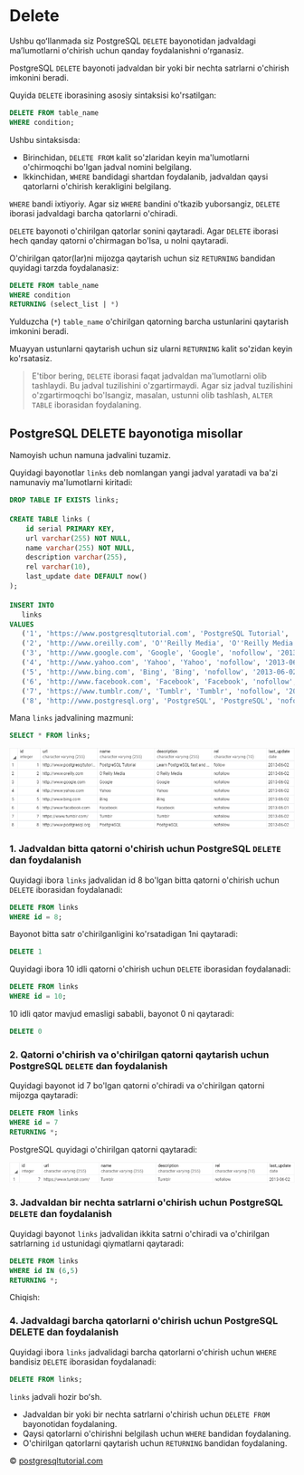 # Delete

Ushbu qoʻllanmada siz PostgreSQL `DELETE` bayonotidan jadvaldagi maʼlumotlarni oʻchirish uchun qanday foydalanishni oʻrganasiz.

PostgreSQL `DELETE` bayonoti jadvaldan bir yoki bir nechta satrlarni o'chirish imkonini beradi.

Quyida `DELETE` iborasining asosiy sintaksisi ko'rsatilgan:

```sql
DELETE FROM table_name
WHERE condition;
```

Ushbu sintaksisda:

* Birinchidan, `DELETE FROM` kalit so'zlaridan keyin ma'lumotlarni o'chirmoqchi bo'lgan jadval nomini belgilang.
* Ikkinchidan, `WHERE` bandidagi shartdan foydalanib, jadvaldan qaysi qatorlarni o'chirish kerakligini belgilang.

`WHERE` bandi ixtiyoriy. Agar siz `WHERE` bandini o'tkazib yuborsangiz, `DELETE` iborasi jadvaldagi barcha qatorlarni o'chiradi.

`DELETE` bayonoti o'chirilgan qatorlar sonini qaytaradi. Agar `DELETE` iborasi hech qanday qatorni o'chirmagan bo'lsa, u nolni qaytaradi.

O'chirilgan qator(lar)ni mijozga qaytarish uchun siz `RETURNING` bandidan quyidagi tarzda foydalanasiz:

```sql
DELETE FROM table_name
WHERE condition
RETURNING (select_list | *)
```

Yulduzcha (`*`) `table_name` o'chirilgan qatorning barcha ustunlarini qaytarish imkonini beradi.

Muayyan ustunlarni qaytarish uchun siz ularni `RETURNING` kalit so'zidan keyin ko'rsatasiz.

> E'tibor bering, `DELETE` iborasi faqat jadvaldan ma'lumotlarni olib tashlaydi. Bu jadval tuzilishini o'zgartirmaydi. Agar siz jadval tuzilishini o'zgartirmoqchi bo'lsangiz, masalan, ustunni olib tashlash, `ALTER TABLE` iborasidan foydalaning.

## PostgreSQL DELETE bayonotiga misollar

Namoyish uchun namuna jadvalini tuzamiz.

Quyidagi bayonotlar `links` deb nomlangan yangi jadval yaratadi va ba'zi namunaviy ma'lumotlarni kiritadi:

```sql
DROP TABLE IF EXISTS links;

CREATE TABLE links (
    id serial PRIMARY KEY,
    url varchar(255) NOT NULL,
    name varchar(255) NOT NULL,
    description varchar(255),
    rel varchar(10),
    last_update date DEFAULT now()
);

INSERT INTO  
   links 
VALUES 
   ('1', 'https://www.postgresqltutorial.com', 'PostgreSQL Tutorial', 'Learn PostgreSQL fast and easy', 'follow', '2013-06-02'),
   ('2', 'http://www.oreilly.com', 'O''Reilly Media', 'O''Reilly Media', 'nofollow', '2013-06-02'),
   ('3', 'http://www.google.com', 'Google', 'Google', 'nofollow', '2013-06-02'),
   ('4', 'http://www.yahoo.com', 'Yahoo', 'Yahoo', 'nofollow', '2013-06-02'),
   ('5', 'http://www.bing.com', 'Bing', 'Bing', 'nofollow', '2013-06-02'),
   ('6', 'http://www.facebook.com', 'Facebook', 'Facebook', 'nofollow', '2013-06-01'),
   ('7', 'https://www.tumblr.com/', 'Tumblr', 'Tumblr', 'nofollow', '2013-06-02'),
   ('8', 'http://www.postgresql.org', 'PostgreSQL', 'PostgreSQL', 'nofollow', '2013-06-02');
```

Mana `links` jadvalining mazmuni:

```sql
SELECT * FROM links;
```

![output](image-13.png)

### 1. Jadvaldan bitta qatorni o'chirish uchun PostgreSQL `DELETE` dan foydalanish

Quyidagi ibora `links` jadvalidan id 8 bo'lgan bitta qatorni o'chirish uchun `DELETE` iborasidan foydalanadi:

```sql
DELETE FROM links
WHERE id = 8;
```

Bayonot bitta satr o'chirilganligini ko'rsatadigan 1ni qaytaradi:

```sql
DELETE 1
```

Quyidagi ibora 10 idli qatorni o'chirish uchun `DELETE` iborasidan foydalanadi:

```sql
DELETE FROM links
WHERE id = 10;
```

10 idli qator mavjud emasligi sababli, bayonot 0 ni qaytaradi:

```sql
DELETE 0
```

### 2. Qatorni o'chirish va o'chirilgan qatorni qaytarish uchun PostgreSQL `DELETE` dan foydalanish

Quyidagi bayonot id 7 bo'lgan qatorni o'chiradi va o'chirilgan qatorni mijozga qaytaradi:

```sql
DELETE FROM links
WHERE id = 7
RETURNING *;
```

PostgreSQL quyidagi o'chirilgan qatorni qaytaradi:

![output](image-14.png)

### 3. Jadvaldan bir nechta satrlarni o'chirish uchun PostgreSQL `DELETE` dan foydalanish

Quyidagi bayonot `links` jadvalidan ikkita satrni o'chiradi va o'chirilgan satrlarning `id` ustunidagi qiymatlarni qaytaradi:

```sql
DELETE FROM links
WHERE id IN (6,5)
RETURNING *;
```
Chiqish:

### 4. Jadvaldagi barcha qatorlarni o'chirish uchun PostgreSQL DELETE dan foydalanish

Quyidagi ibora `links` jadvalidagi barcha qatorlarni oʻchirish uchun `WHERE` bandisiz `DELETE` iborasidan foydalanadi:

```sql
DELETE FROM links;
```

`links` jadvali hozir boʻsh.

* Jadvaldan bir yoki bir nechta satrlarni o'chirish uchun `DELETE FROM` bayonotidan foydalaning.
* Qaysi qatorlarni o'chirishni belgilash uchun `WHERE` bandidan foydalaning.
* O'chirilgan qatorlarni qaytarish uchun `RETURNING` bandidan foydalaning.

© [postgresqltutorial.com](https://www.postgresqltutorial.com/postgresql-tutorial/postgresql-delete/)